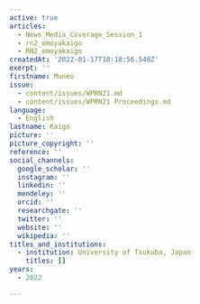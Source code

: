 ```yaml
---
active: true
articles:
  - News_Media_Coverage_Session_1
  - rn2_omoyakaigo
  - RN2_omoyakaigo
createdAt: '2022-01-17T18:18:56.540Z'
exerpt: ''
firstname: Muneo
issue:
  - content/issues/WPRN21.md
  - content/issues/WPRN21 Proceedings.md
language:
  - English
lastname: Kaigo
picture: ''
picture_copyright: ''
reference: ''
social_channels:
  google_scholar: ''
  instagram: ''
  linkedin: ''
  mendeley: ''
  orcid: ''
  researchgate: ''
  twitter: ''
  website: ''
  wikipedia: ''
titles_and_institutions:
  - institution: University of Tsukuba, Japan
    titles: []
years:
  - 2022

---
```

